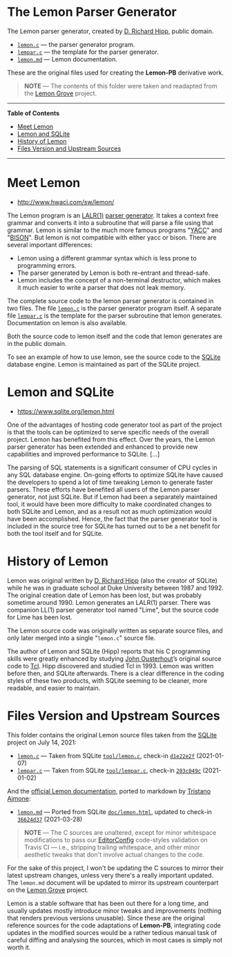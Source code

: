 # The Lemon Parser Generator

The Lemon parser generator, created by [D. Richard Hipp], public domain.

- [`lemon.c`][lemon.c] — the parser generator program.
- [`lempar.c`][lempar.c] — the template for the parser generator.
- [`lemon.md`][lemon.md] — Lemon documentation.

These are the original files used for creating the __Lemon-PB__ derivative work.

> **NOTE** — The contents of this folder were taken and readapted from the [Lemon Grove] project.

-----

**Table of Contents**

<!-- MarkdownTOC autolink="true" bracket="round" autoanchor="false" lowercase="only_ascii" uri_encoding="true" levels="1,2,3" -->

- [Meet Lemon](#meet-lemon)
- [Lemon and SQLite](#lemon-and-sqlite)
- [History of Lemon](#history-of-lemon)
- [Files Version and Upstream Sources](#files-version-and-upstream-sources)

<!-- /MarkdownTOC -->

-----

# Meet Lemon

- http://www.hwaci.com/sw/lemon/

The Lemon program is an [LALR(1)]  [parser generator].
It takes a context free grammar and converts it into a subroutine that will parse a file using that grammar.
Lemon is similar to the much more famous programs "[YACC]" and "[BISON]".
But lemon is not compatible with either yacc or bison.
There are several important differences:

* Lemon using a different grammar syntax which is less prone to programming errors.
* The parser generated by Lemon is both re-entrant and thread-safe.
* Lemon includes the concept of a non-terminal destructor, which makes it much easier to write a parser that does not leak memory.

The complete source code to the lemon parser generator is contained in two files.
The file [`lemon.c`][lemon.c] is the parser generator program itself.
A separate file [`lempar.c`][lempar.c] is the template for the parser subroutine that lemon generates.
Documentation on lemon is also available.

Both the source code to lemon itself and the code that lemon generates are in the public domain.

To see an example of how to use lemon, see the source code to the [SQLite] database engine.
Lemon is maintained as part of the SQLite project.


# Lemon and SQLite

- https://www.sqlite.org/lemon.html

One of the advantages of hosting code generator tool as part of the project is that the tools can be optimized to serve specific needs of the overall project.
Lemon has benefited from this effect.
Over the years, the Lemon parser generator has been extended and enhanced to provide new capabilities and improved performance to SQLite. [...]

The parsing of SQL statements is a significant consumer of CPU cycles in any SQL database engine.
On-going efforts to optimize SQLite have caused the developers to spend a lot of time tweaking Lemon to generate faster parsers.
These efforts have benefited all users of the Lemon parser generator, not just SQLite.
But if Lemon had been a separately maintained tool, it would have been more difficulty to make coordinated changes to both SQLite and Lemon, and as a result not as much optimization would have been accomplished.
Hence, the fact that the parser generator tool is included in the source tree for SQLite has turned out to be a net benefit for both the tool itself and for SQLite.


# History of Lemon

Lemon was original written by [D. Richard Hipp]  (also the creator of SQLite) while he was in graduate school at Duke University between 1987 and 1992.
The original creation date of Lemon has been lost, but was probably sometime around 1990.
Lemon generates an LALR(1) parser.
There was companion LL(1) parser generator tool named "Lime", but the source code for Lime has been lost.

The Lemon source code was originally written as separate source files, and only later merged into a single "`lemon.c`" source file.

The author of Lemon and SQLite (Hipp) reports that his C programming skills were greatly enhanced by studying [John Ousterhout]’s original source code to [Tcl].
Hipp discovered and studied Tcl in 1993.
Lemon was written before then, and SQLite afterwards.
There is a clear difference in the coding styles of these two products, with SQLite seeming to be cleaner, more readable, and easier to maintain.


# Files Version and Upstream Sources

This folder contains the original Lemon source files taken from the [SQLite] project on July 14, 2021:

- [`lemon.c`][lemon.c] — Taken from SQLite [`tool/lemon.c`][us lemon.c], check-in [`d1e22e2f`][d1e22e2f]  (2021-01-07)
- [`lempar.c`][lempar.c] — Taken from SQLite [`tool/lempar.c`][us lempar.c], check-in [`203c049c`][203c049c]  (2021-01-02)

And the [official Lemon documentation], ported to markdown by [Tristano Ajmone]:

- [`lemon.md`][lemon.md] — Ported from SQLite [`doc/lemon.html`][us lemon.html], updated to check-in [`36624d37`][36624d37]  (2021-03-28)

> **NOTE** — The C sources are unaltered, except for minor whitespace modifications to pass our [EditorConfig] code-styles validation on Travis CI — i.e., stripping trailing whitespace, and other minor aesthetic tweaks that don't involve actual changes to the code.

For the sake of this project, I won't be updating the C sources to mirror their latest upstream changes, unless very there's a really important updated.
The `lemon.md` document will be updated to mirror its upstream counterpart on the [Lemon Grove] project.

Lemon is a stable software that has been out there for a long time, and usually updates mostly introduce minor tweaks and improvements (nothing that renders previous versions unusable).
Since these are the original reference sources for the code adaptations of __Lemon-PB__, integrating code updates in the modified sources would be a rather tedious manual task of careful diffing and analysing the sources, which in most cases is simply not worth it.

<!-----------------------------------------------------------------------------
                               REFERENCE LINKS
------------------------------------------------------------------------------>

[de-amalgamated]: https://www.sqlite.org/amalgamation.html "Learn about amalgamation in the SQLite project"
[LALR(1)]: https://en.wikipedia.org/wiki/LALR_parser "See Wikipedia page on LALR parser"
[parser generator]: https://en.wikipedia.org/wiki/Compiler-compiler "See Wikipedia page on Compiler-compiler"

[Lemon Grove]: https://github.com/tajmone/lemon-grove "Visit the Lemon Grove repository on GitHub"

<!-- project files -->

[lemon.c]: ./lemon.c "View source"
[lempar.c]: ./lempar.c "View source"
[lemon.md]: ./lemon.md "View source"

<!-- upstream sources & check-ins (newest on top) -->

[us lemon.c]: https://www.sqlite.org/src/file/tool/lemon.c "View latest upstream source file version"
[d1e22e2f]: https://www.sqlite.org/src/info/d1e22e2f76cce7eb "View upstream check-in"

[us lempar.c]: https://www.sqlite.org/src/file/tool/lempar.c "View latest upstream source file version"
[203c049c]: https://www.sqlite.org/src/info/203c049c66238041 "View upstream check-in"

[us lemon.html]: https://www.sqlite.org/src/file/doc/lemon.html "View latest upstream source file version"
[36624d37]: https://www.sqlite.org/src/info/36624d3740a8d095 "View latest upstream source file version"

[official Lemon documentation]: https://sqlite.org/src/doc/trunk/doc/lemon.html "View original HTML documentation"

<!-- 3rd party tools -->

[SQLite]: http://www.sqlite.org/ "Visit SQLite website"
[Bison]: https://www.gnu.org/software/bison/ "Visit GNU Bison website"
[Yacc]: https://en.wikipedia.org/wiki/Yacc "Wikipedia page on Yacc"
[Tcl]: https://www.tcl.tk/ "Visit Tcl website"
[EditorConfig]: https://editorconfig.org/ "Visit EditorConfig website"

<!-- people -->

[D. Richard Hipp]: http://www.hwaci.com/drh/ "Visit D. Richard Hipp's website"
[John Ousterhout]: https://web.stanford.edu/~ouster/cgi-bin/home.php "Visit John Ousterhout's web page at Stanford University"
[Tristano Ajmone]: https://github.com/tajmone "View Tristano Ajmone's GitHub profile"

<!-- EOF -->
